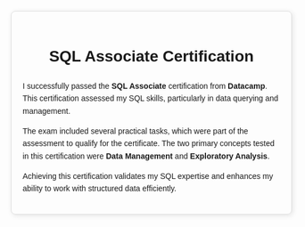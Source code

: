 <!DOCTYPE html>
<html lang="en">
<head>
    <meta charset="UTF-8">
    <meta name="viewport" content="width=device-width, initial-scale=1.0">
    <title>SQL Associate Certification</title>
    <style>
        body {
            font-family: Arial, sans-serif;
            margin: 40px;
            line-height: 1.6;
        }
        .container {
            max-width: 600px;
            margin: auto;
            padding: 20px;
            border: 1px solid #ddd;
            border-radius: 8px;
            box-shadow: 2px 2px 10px rgba(0, 0, 0, 0.1);
        }
        h1 {
            text-align: center;
        }
    </style>
</head>
<body>
    <div class="container">
        <h1>SQL Associate Certification</h1>
        <p>I successfully passed the <strong>SQL Associate</strong> certification from <strong>Datacamp</strong>. This certification assessed my SQL skills, particularly in data querying and management.</p>
        <p>The exam included several practical tasks, which were part of the assessment to qualify for the certificate. The two primary concepts tested in this certification were <strong>Data Management</strong> and <strong>Exploratory Analysis</strong>.</p>
        <p>Achieving this certification validates my SQL expertise and enhances my ability to work with structured data efficiently.</p>
    </div>
</body>
</html>
